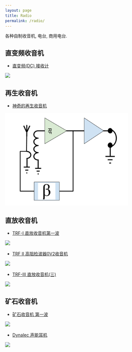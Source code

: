```yaml
---
layout: page
title: Radio
permalink: /radio/
---
```


各种自制收音机, 电台, 商用电台.


## 直变频收音机

* <a href="{{ site.baseurl }}/dc-polyakov/">  直变频(DC) 接收计  </a>
<img src='{{site.baseurl}}/images\DC-block-digaram.png'  class='center' width="500" />



## 再生收音机

* <a href="{{ site.baseurl }}/amazing-regen/"> 神奇的再生收音机 </a>
<img src="{{site.baseurl}}/../images/regen-block.png"  class="center"  width="400"/>


## 直放收音机

* <a href="{{ site.baseurl }}/trf-i-origin-receiver/"> TRF-I 直放收音机第一波 </a>
<img src="{{site.baseurl}}/images/trf-i-hb-pcb.jpg" class="center" />

* <a href="{{ site.baseurl }}/trf-ii-infinity-0v2/"> TRF II  高阻检波器0V2收音机 </a>
<img src="{{site.baseurl}}/images/trf-ii-0v2-1.jpg" class="center" width="400" /> 

* <a href="{{ site.baseurl }}/trf-iii-longwire/"> TRF-III 直放收音机(三) </a>
<img src="{{site.baseurl}}/images/TRF-longwire-block2.png" class="center" />




## 矿石收音机


* <a href="{{ site.baseurl }}/crystal-1/"> 矿石收音机 第一波 </a>
<img src="{{site.baseurl}}/images/crystal-1-sch.jpg" class="center">


* <a href="{{ site.baseurl }}/dynalec-earpiece/">Dynalec 声能耳机 </a>
<img src="{{site.baseurl}}/images/dynalec-ear-fix-3.jpg" class="center" width="400">


